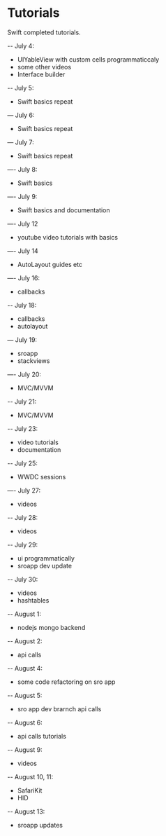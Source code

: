 # Tutorials
Swift completed tutorials.


-- July 4:
- UIYableView with custom cells programmaticcaly
- some other videos
- Interface builder

-- July 5:
- Swift basics repeat

— July 6:
- Swift basics repeat

— July 7:
- Swift basics repeat

—- July 8:
- Swift basics

—- July 9:
- Swift basics and documentation

—- July 12
- youtube video tutorials with basics

—- July 14
- AutoLayout guides etc

—- July 16:
- callbacks

-- July 18:
- callbacks
- autolayout

— July 19:
- sroapp
- stackviews

—- July 20:
- MVC/MVVM

-- July 21:
- MVC/MVVM

-- July 23:
- video tutorials
- documentation

-- July 25:
- WWDC sessions

—- July 27:
- videos

-- July 28:
- videos

-- July 29:
- ui programmatically
- sroapp dev update

-- July 30:
- videos
- hashtables

-- August 1:
- nodejs mongo backend

-- August 2:
- api calls

-- August 4:
- some code refactoring on sro app

-- August 5:
- sro app dev brarnch api calls

-- August 6:
- api calls tutorials

-- August 9:
- videos

-- August 10, 11:
- SafariKit
- HID

-- August 13:
- sroapp updates
